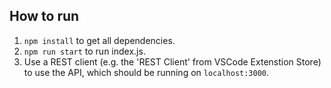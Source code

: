 ## How to run

1. ```npm install``` to get all dependencies.
2. ```npm run start``` to run index.js.
3. Use a REST client (e.g. the 'REST Client' from VSCode Extenstion Store) to use the API, which should be running on ```localhost:3000```.